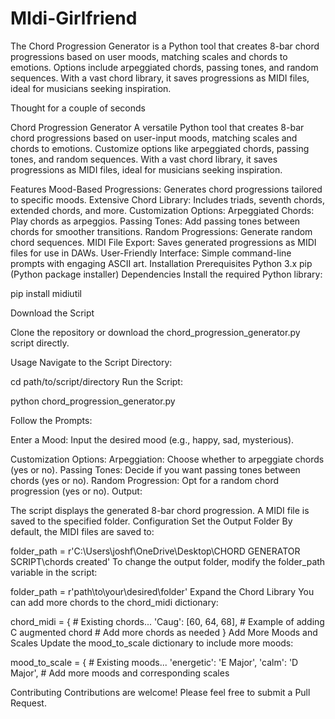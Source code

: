 # MIdi-Girlfriend
The Chord Progression Generator is a Python tool that creates 8-bar chord progressions based on user moods, matching scales and chords to emotions. Options include arpeggiated chords, passing tones, and random sequences. With a vast chord library, it saves progressions as MIDI files, ideal for musicians seeking inspiration.


Thought for a couple of seconds

Chord Progression Generator
A versatile Python tool that creates 8-bar chord progressions based on user-input moods, matching scales and chords to emotions. Customize options like arpeggiated chords, passing tones, and random sequences. With a vast chord library, it saves progressions as MIDI files, ideal for musicians seeking inspiration.

Features
Mood-Based Progressions: Generates chord progressions tailored to specific moods.
Extensive Chord Library: Includes triads, seventh chords, extended chords, and more.
Customization Options:
Arpeggiated Chords: Play chords as arpeggios.
Passing Tones: Add passing tones between chords for smoother transitions.
Random Progressions: Generate random chord sequences.
MIDI File Export: Saves generated progressions as MIDI files for use in DAWs.
User-Friendly Interface: Simple command-line prompts with engaging ASCII art.
Installation
Prerequisites
Python 3.x
pip (Python package installer)
Dependencies
Install the required Python library:

pip install midiutil

Download the Script

Clone the repository or download the chord_progression_generator.py script directly.

Usage
Navigate to the Script Directory:

cd path/to/script/directory
Run the Script:

python chord_progression_generator.py

Follow the Prompts:

Enter a Mood: Input the desired mood (e.g., happy, sad, mysterious).

Customization Options:
Arpeggiation: Choose whether to arpeggiate chords (yes or no).
Passing Tones: Decide if you want passing tones between chords (yes or no).
Random Progression: Opt for a random chord progression (yes or no).
Output:

The script displays the generated 8-bar chord progression.
A MIDI file is saved to the specified folder.
Configuration
Set the Output Folder
By default, the MIDI files are saved to:

folder_path = r'C:\Users\joshf\OneDrive\Desktop\CHORD GENERATOR SCRIPT\chords created'
To change the output folder, modify the folder_path variable in the script:

folder_path = r'path\to\your\desired\folder'
Expand the Chord Library
You can add more chords to the chord_midi dictionary:


chord_midi = {
    # Existing chords...
    'Caug': [60, 64, 68],  # Example of adding C augmented chord
    # Add more chords as needed
}
Add More Moods and Scales
Update the mood_to_scale dictionary to include more moods:

mood_to_scale = {
    # Existing moods...
    'energetic': 'E Major',
    'calm': 'D Major',
    # Add more moods and corresponding scales


Contributing
Contributions are welcome! Please feel free to submit a Pull Request.
